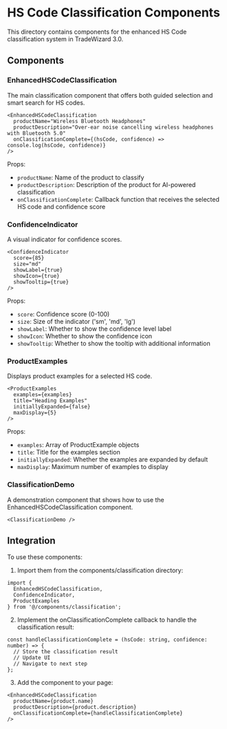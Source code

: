 # HS Code Classification Components

This directory contains components for the enhanced HS Code classification system in TradeWizard 3.0.

## Components

### EnhancedHSCodeClassification

The main classification component that offers both guided selection and smart search for HS codes.

```tsx
<EnhancedHSCodeClassification
  productName="Wireless Bluetooth Headphones"
  productDescription="Over-ear noise cancelling wireless headphones with Bluetooth 5.0"
  onClassificationComplete={(hsCode, confidence) => console.log(hsCode, confidence)}
/>
```

Props:
- `productName`: Name of the product to classify
- `productDescription`: Description of the product for AI-powered classification
- `onClassificationComplete`: Callback function that receives the selected HS code and confidence score

### ConfidenceIndicator

A visual indicator for confidence scores.

```tsx
<ConfidenceIndicator 
  score={85}
  size="md"
  showLabel={true}
  showIcon={true}
  showTooltip={true}
/>
```

Props:
- `score`: Confidence score (0-100)
- `size`: Size of the indicator ('sm', 'md', 'lg')
- `showLabel`: Whether to show the confidence level label
- `showIcon`: Whether to show the confidence icon
- `showTooltip`: Whether to show the tooltip with additional information

### ProductExamples

Displays product examples for a selected HS code.

```tsx
<ProductExamples
  examples={examples}
  title="Heading Examples"
  initiallyExpanded={false}
  maxDisplay={5}
/>
```

Props:
- `examples`: Array of ProductExample objects
- `title`: Title for the examples section
- `initiallyExpanded`: Whether the examples are expanded by default
- `maxDisplay`: Maximum number of examples to display

### ClassificationDemo

A demonstration component that shows how to use the EnhancedHSCodeClassification component.

```tsx
<ClassificationDemo />
```

## Integration

To use these components:

1. Import them from the components/classification directory:
```tsx
import { 
  EnhancedHSCodeClassification, 
  ConfidenceIndicator, 
  ProductExamples 
} from '@/components/classification';
```

2. Implement the onClassificationComplete callback to handle the classification result:
```tsx
const handleClassificationComplete = (hsCode: string, confidence: number) => {
  // Store the classification result
  // Update UI
  // Navigate to next step
};
```

3. Add the component to your page:
```tsx
<EnhancedHSCodeClassification
  productName={product.name}
  productDescription={product.description}
  onClassificationComplete={handleClassificationComplete}
/>
``` 